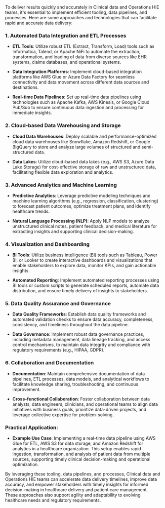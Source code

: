 To deliver results quickly and accurately in Clinical data and Operations HIE teams, it's essential to implement efficient tooling, data pipelines, and processes. Here are some approaches and technologies that can facilitate rapid and accurate data delivery:

### 1. **Automated Data Integration and ETL Processes**

- **ETL Tools**: Utilize robust ETL (Extract, Transform, Load) tools such as Informatica, Talend, or Apache NiFi to automate the extraction, transformation, and loading of data from diverse sources like EHR systems, claims databases, and operational systems.

- **Data Integration Platforms**: Implement cloud-based integration platforms like AWS Glue or Azure Data Factory for seamless connectivity and data movement across different data sources and destinations.

- **Real-time Data Pipelines**: Set up real-time data pipelines using technologies such as Apache Kafka, AWS Kinesis, or Google Cloud Pub/Sub to ensure continuous data ingestion and processing for immediate insights.

### 2. **Cloud-based Data Warehousing and Storage**

- **Cloud Data Warehouses**: Deploy scalable and performance-optimized cloud data warehouses like Snowflake, Amazon Redshift, or Google BigQuery to store and analyze large volumes of structured and semi-structured data.

- **Data Lakes**: Utilize cloud-based data lakes (e.g., AWS S3, Azure Data Lake Storage) for cost-effective storage of raw and unstructured data, facilitating flexible data exploration and analytics.

### 3. **Advanced Analytics and Machine Learning**

- **Predictive Analytics**: Leverage predictive modeling techniques and machine learning algorithms (e.g., regression, classification, clustering) to forecast patient outcomes, optimize treatment plans, and identify healthcare trends.

- **Natural Language Processing (NLP)**: Apply NLP models to analyze unstructured clinical notes, patient feedback, and medical literature for extracting insights and supporting clinical decision-making.

### 4. **Visualization and Dashboarding**

- **BI Tools**: Utilize business intelligence (BI) tools such as Tableau, Power BI, or Looker to create interactive dashboards and visualizations that enable stakeholders to explore data, monitor KPIs, and gain actionable insights.

- **Automated Reporting**: Implement automated reporting processes using BI tools or custom scripts to generate scheduled reports, automate data distribution, and ensure timely delivery of insights to stakeholders.

### 5. **Data Quality Assurance and Governance**

- **Data Quality Frameworks**: Establish data quality frameworks and automated validation checks to ensure data accuracy, completeness, consistency, and timeliness throughout the data pipeline.

- **Data Governance**: Implement robust data governance practices, including metadata management, data lineage tracking, and access control mechanisms, to maintain data integrity and compliance with regulatory requirements (e.g., HIPAA, GDPR).

### 6. **Collaboration and Documentation**

- **Documentation**: Maintain comprehensive documentation of data pipelines, ETL processes, data models, and analytical workflows to facilitate knowledge sharing, troubleshooting, and continuous improvement.

- **Cross-functional Collaboration**: Foster collaboration between data analysts, data engineers, clinicians, and operational teams to align data initiatives with business goals, prioritize data-driven projects, and leverage collective expertise for problem-solving.

### Practical Application:

- **Example Use Case**: Implementing a real-time data pipeline using AWS Glue for ETL, AWS S3 for data storage, and Amazon Redshift for analytics in a healthcare organization. This setup enables rapid ingestion, transformation, and analysis of patient data from multiple sources, supporting timely clinical decision-making and operational optimization.

By leveraging these tooling, data pipelines, and processes, Clinical data and Operations HIE teams can accelerate data delivery timelines, improve data accuracy, and empower stakeholders with timely insights for informed decision-making in healthcare delivery and patient care management. These approaches also support agility and adaptability to evolving healthcare needs and regulatory requirements.